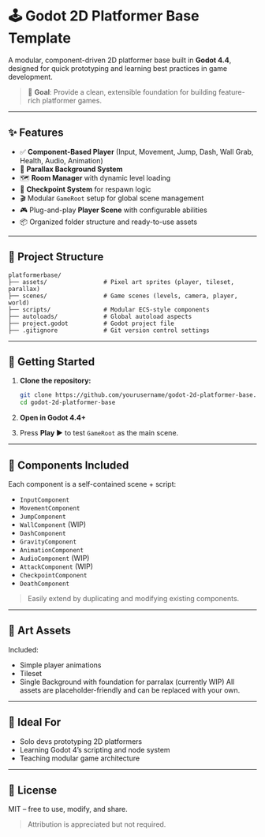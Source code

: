 # 🕹️ Godot 2D Platformer Base Template

A modular, component-driven 2D platformer base built in **Godot 4.4**, designed for quick prototyping and learning best practices in game development.

> 🎯 **Goal**: Provide a clean, extensible foundation for building feature-rich platformer games.

---

## ✨ Features

- ✅ **Component-Based Player** (Input, Movement, Jump, Dash, Wall Grab, Health, Audio, Animation)
- 🌄 **Parallax Background System**
- 🗺️ **Room Manager** with dynamic level loading
- 🔁 **Checkpoint System** for respawn logic
- 🎬 Modular `GameRoot` setup for global scene management
- 🎮 Plug-and-play **Player Scene** with configurable abilities
- 📦 Organized folder structure and ready-to-use assets

---

## 📁 Project Structure

```
platformerbase/
├── assets/                # Pixel art sprites (player, tileset, parallax)
├── scenes/                # Game scenes (levels, camera, player, world)
├── scripts/               # Modular ECS-style components
├── autoloads/             # Global autoload aspects
├── project.godot          # Godot project file
├── .gitignore             # Git version control settings
```

---

## 🚀 Getting Started

1. **Clone the repository:**
   ```bash
   git clone https://github.com/yourusername/godot-2d-platformer-base.git
   cd godot-2d-platformer-base
   ```

2. **Open in Godot 4.4+**

3. Press **Play ▶️** to test `GameRoot` as the main scene.

---

## 🧩 Components Included

Each component is a self-contained scene + script:

- `InputComponent`
- `MovementComponent`
- `JumpComponent`
- `WallComponent` (WIP)
- `DashComponent`
- `GravityComponent`
- `AnimationComponent`
- `AudioComponent` (WIP)
- `AttackComponent` (WIP)
- `CheckpointComponent`
- `DeathComponent`

> Easily extend by duplicating and modifying existing components.

---

## 🎨 Art Assets

Included:
- Simple player animations
- Tileset
- Single Background with foundation for parralax (currently WIP)
All assets are placeholder-friendly and can be replaced with your own.

---

## 🧪 Ideal For

- Solo devs prototyping 2D platformers
- Learning Godot 4’s scripting and node system
- Teaching modular game architecture

---

## 📄 License

MIT – free to use, modify, and share.

> Attribution is appreciated but not required.
